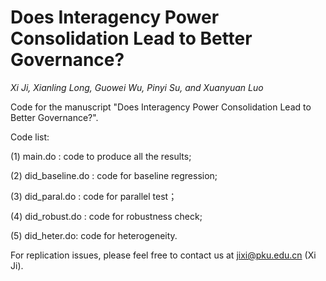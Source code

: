 # Does Interagency Power Consolidation Lead to Better Governance?
*Xi Ji, Xianling Long, Guowei Wu, Pinyi Su, and Xuanyuan Luo*

Code for the manuscript "Does Interagency Power Consolidation Lead to Better Governance?".

Code list: 

(1) main.do : code to produce all the results;

(2) did_baseline.do : code for baseline regression;

(3) did_paral.do : code for parallel test；

(4) did_robust.do : code for robustness check;

(5) did_heter.do: code for heterogeneity.

For replication issues, please feel free to contact us at jixi@pku.edu.cn (Xi Ji).
